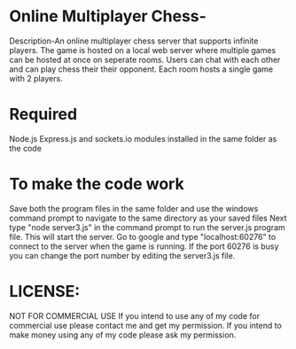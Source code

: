 # Online Multiplayer Chess-

Description-An online multiplayer chess server that supports infinite players. The game is hosted on a local web server where multiple games can be hosted at once on seperate rooms. Users can chat with each other and can play chess their their opponent. Each room hosts a single game with 2 players.

# Required

Node.js 
Express.js and sockets.io modules installed in the same folder as the code 


# To make the code work 

Save both the program files in the same folder and use the windows command prompt to navigate to the same directory as your saved files 
Next type "node server3.js" in the command prompt to run the server.js program file. This will start the server.
Go to google and type "localhost:60276" to connect to the server when the game is running. If the port 60276 is busy you can change the port number by editing the server3.js file.

# LICENSE:
NOT FOR COMMERCIAL USE If you intend to use any of my code for commercial use please contact me and get my permission. If you intend to make money using any of my code please ask my permission.


